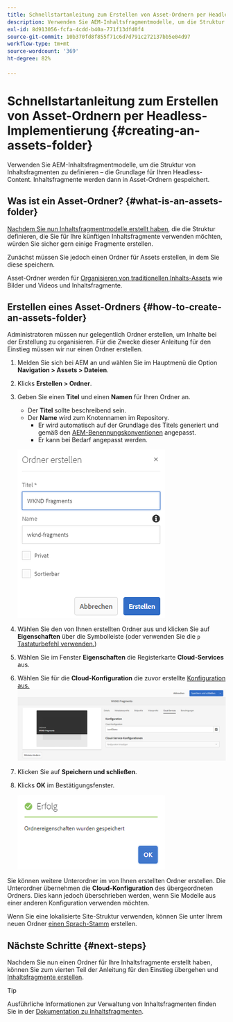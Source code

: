 ```yaml
---
title: Schnellstartanleitung zum Erstellen von Asset-Ordnern per Headless-Implementierung
description: Verwenden Sie AEM-Inhaltsfragmentmodelle, um die Struktur von Inhaltsfragmenten zu definieren – die Grundlage für Ihren Headless-Content.
exl-id: 8d913056-fcfa-4cdd-b40a-771f13dfd0f4
source-git-commit: 10b370fd8f855f71c6d7d791c272137bb5e04d97
workflow-type: tm+mt
source-wordcount: '369'
ht-degree: 82%

---
```


# Schnellstartanleitung zum Erstellen von Asset-Ordnern per Headless-Implementierung {#creating-an-assets-folder}

Verwenden Sie AEM-Inhaltsfragmentmodelle, um die Struktur von Inhaltsfragmenten zu definieren – die Grundlage für Ihren Headless-Content. Inhaltsfragmente werden dann in Asset-Ordnern gespeichert.

## Was ist ein Asset-Ordner? {#what-is-an-assets-folder}

[Nachdem Sie nun Inhaltsfragmentmodelle erstellt haben](create-content-model.md), die die Struktur definieren, die Sie für Ihre künftigen Inhaltsfragmente verwenden möchten, würden Sie sicher gern einige Fragmente erstellen.

Zunächst müssen Sie jedoch einen Ordner für Assets erstellen, in dem Sie diese speichern.

Asset-Ordner werden für [Organisieren von traditionellen Inhalts-Assets](/help/assets/manage-assets.md) wie Bilder und Videos und Inhaltsfragmente.

## Erstellen eines Asset-Ordners {#how-to-create-an-assets-folder}

Administratoren müssen nur gelegentlich Ordner erstellen, um Inhalte bei der Erstellung zu organisieren. Für die Zwecke dieser Anleitung für den Einstieg müssen wir nur einen Ordner erstellen.

1. Melden Sie sich bei AEM an und wählen Sie im Hauptmenü die Option **Navigation > Assets > Dateien**.
1. Klicks **Erstellen > Ordner**.
1. Geben Sie einen **Titel** und einen **Namen** für Ihren Ordner an.
   * Der **Titel** sollte beschreibend sein.
   * Der **Name** wird zum Knotennamen im Repository.
      * Er wird automatisch auf der Grundlage des Titels generiert und gemäß den [AEM-Benennungskonventionen](/help/sites-developing/naming-conventions.md) angepasst.
      * Er kann bei Bedarf angepasst werden.

   ![Ordner erstellen](assets/assets-folder-create.png)
1. Wählen Sie den von Ihnen erstellten Ordner aus und klicken Sie auf **Eigenschaften** über die Symbolleiste (oder verwenden Sie die `p` [Tastaturbefehl verwenden.](/help/sites-authoring/keyboard-shortcuts.md))
1. Wählen Sie im Fenster **Eigenschaften** die Registerkarte **Cloud-Services** aus.
1. Wählen Sie für die **Cloud-Konfiguration** die zuvor erstellte [Konfiguration aus.](create-configuration.md)
   ![Konfigurieren des Asset-Ordners](assets/assets-folder-configure.png)
1. Klicken Sie auf **Speichern und schließen**.
1. Klicks **OK** im Bestätigungsfenster.

   ![Bestätigungsfenster](assets/assets-folder-confirmation.png)

Sie können weitere Unterordner im von Ihnen erstellten Ordner erstellen. Die Unterordner übernehmen die **Cloud-Konfiguration** des übergeordneten Ordners. Dies kann jedoch überschrieben werden, wenn Sie Modelle aus einer anderen Konfiguration verwenden möchten.

Wenn Sie eine lokalisierte Site-Struktur verwenden, können Sie unter Ihrem neuen Ordner [einen Sprach-Stamm](/help/assets/multilingual-assets.md) erstellen.

## Nächste Schritte {#next-steps}

Nachdem Sie nun einen Ordner für Ihre Inhaltsfragmente erstellt haben, können Sie zum vierten Teil der Anleitung für den Einstieg übergehen und [Inhaltsfragmente erstellen](create-content-fragment.md).

>[!TIP]
>
>Ausführliche Informationen zur Verwaltung von Inhaltsfragmenten finden Sie in der [Dokumentation zu Inhaltsfragmenten](/help/assets/content-fragments/content-fragments.md).
